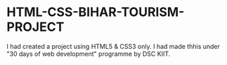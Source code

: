 # HTML-CSS-BIHAR-TOURISM-PROJECT
I had created a project using HTML5 & CSS3 only.
I had made thhis under "30 days of web development" programme by DSC KIIT.
